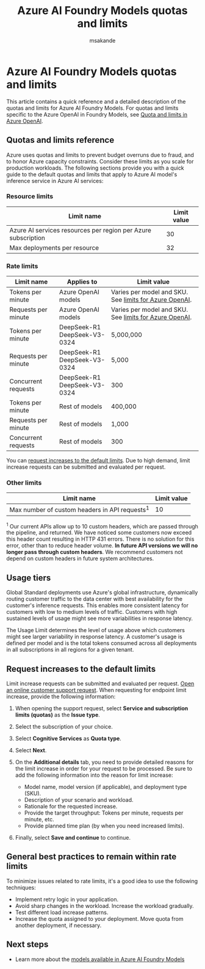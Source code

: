 ﻿---
title: Azure AI Foundry Models quotas and limits
titleSuffix: Azure AI Foundry
description: Quick reference, detailed description, and best practices on the quotas and limits for the Azure AI Foundry service.
author: msakande
manager: scottpolly
ms.service: azure-ai-model-inference
ms.custom: ignite-2024, github-universe-2024
ms.topic: concept-article
ms.date: 05/19/2025
ms.author: mopeakande
ms.reviewer: fasantia
reviewer: santiagxf
---

# Azure AI Foundry Models quotas and limits

This article contains a quick reference and a detailed description of the quotas and limits for Azure AI Foundry Models. For quotas and limits specific to the Azure OpenAI in Foundry Models, see [Quota and limits in Azure OpenAI](../openai/quotas-limits.md).

## Quotas and limits reference

Azure uses quotas and limits to prevent budget overruns due to fraud, and to honor Azure capacity constraints. Consider these limits as you scale for production workloads. The following sections provide you with a quick guide to the default quotas and limits that apply to Azure AI model's inference service in Azure AI services:

### Resource limits

| Limit name | Limit value |
|--|--|
| Azure AI services resources per region per Azure subscription | 30 |
| Max deployments per resource | 32 | 

### Rate limits

| Limit name           | Applies to          | Limit value |
| -------------------- | ------------------- | ----------- |
| Tokens per minute    | Azure OpenAI models | Varies per model and SKU. See [limits for Azure OpenAI](../openai/quotas-limits.md). |
| Requests per minute  | Azure OpenAI models | Varies per model and SKU. See [limits for Azure OpenAI](../openai/quotas-limits.md). |
| Tokens per minute    | DeepSeek-R1<br />DeepSeek-V3-0324         | 5,000,000 |
| Requests per minute  | DeepSeek-R1<br />DeepSeek-V3-0324         | 5,000     |
| Concurrent requests  | DeepSeek-R1<br />DeepSeek-V3-0324         | 300       |
| Tokens per minute    | Rest of models      | 400,000   |
| Requests per minute  | Rest of models      | 1,000     |
| Concurrent requests  | Rest of models      | 300       |

You can [request increases to the default limits](#request-increases-to-the-default-limits). Due to high demand, limit increase requests can be submitted and evaluated per request.

### Other limits

| Limit name | Limit value |
|--|--|
| Max number of custom headers in API requests<sup>1</sup> | 10 |

<sup>1</sup> Our current APIs allow up to 10 custom headers, which are passed through the pipeline, and returned. We have noticed some customers now exceed this header count resulting in HTTP 431 errors. There is no solution for this error, other than to reduce header volume. **In future API versions we will no longer pass through custom headers**. We recommend customers not depend on custom headers in future system architectures.

## Usage tiers

Global Standard deployments use Azure's global infrastructure, dynamically routing customer traffic to the data center with best availability for the customer's inference requests. This enables more consistent latency for customers with low to medium levels of traffic. Customers with high sustained levels of usage might see more variabilities in response latency.

The Usage Limit determines the level of usage above which customers might see larger variability in response latency. A customer's usage is defined per model and is the total tokens consumed across all deployments in all subscriptions in all regions for a given tenant.

## Request increases to the default limits

Limit increase requests can be submitted and evaluated per request. [Open an online customer support request](https://portal.azure.com/#blade/Microsoft_Azure_Support/HelpAndSupportBlade/newsupportrequest/). When requesting for endpoint limit increase, provide the following information:

1. When opening the support request, select **Service and subscription limits (quotas)** as the **Issue type**.

1. Select the subscription of your choice.

1. Select **Cognitive Services** as **Quota type**.

1. Select **Next**.

1. On the **Additional details** tab, you need to provide detailed reasons for the limit increase in order for your request to be processed. Be sure to add the following information into the reason for limit increase:

   * Model name, model version (if applicable), and deployment type (SKU).
   * Description of your scenario and workload.
   * Rationale for the requested increase.
   * Provide the target throughput: Tokens per minute, requests per minute, etc.
   * Provide planned time plan (by when you need increased limits).

1. Finally, select **Save and continue** to continue.

## General best practices to remain within rate limits

To minimize issues related to rate limits, it's a good idea to use the following techniques:

- Implement retry logic in your application.
- Avoid sharp changes in the workload. Increase the workload gradually.
- Test different load increase patterns.
- Increase the quota assigned to your deployment. Move quota from another deployment, if necessary.

## Next steps

* Learn more about the [models available in Azure AI Foundry Models](../model-inference/concepts/models.md)
